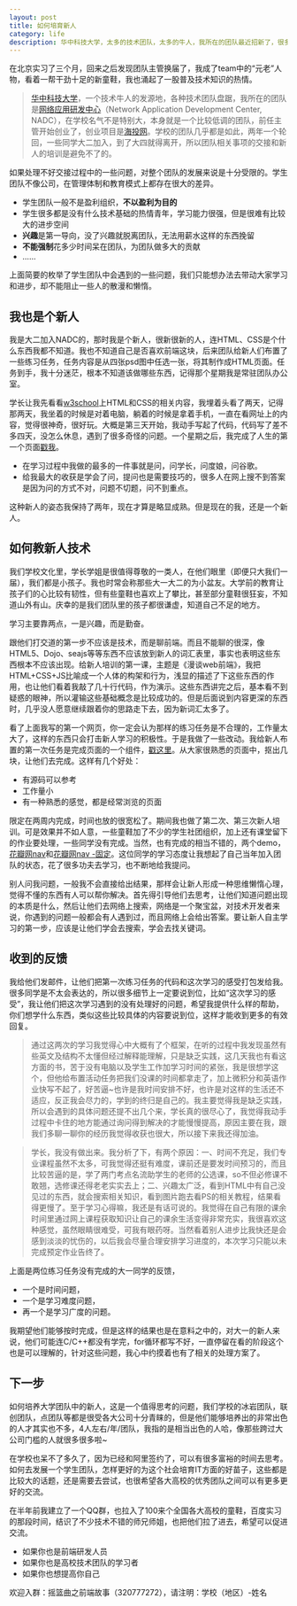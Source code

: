 ```yaml
---
layout: post
title: 如何培育新人
category: life
description: 华中科技大学，太多的技术团队，太多的牛人，我所在的团队最近招新了，很多大一大二的童鞋，他们几乎连HTML是什么都不知道...
---
```


在北京实习了三个月，回来之后发现团队主管换届了，我成了team中的“元老”人物，看着一帮干劲十足的新童鞋，我也涌起了一股普及技术知识的热情。
  
> [华中科技大学][1]，一个技术牛人的发源地，各种技术团队盘踞，我所在的团队是[网络应用研发中心][2]（Network Application Development Center, NADC），在学校名气不是特别大，本身就是一个比较低调的团队，前任主管开始创业了，创业项目是[海投网][3]。学校的团队几乎都是如此，两年一个轮回，一些同学大二加入，到了大四就得离开，所以团队相关事项的交接和新人的培训是避免不了的。
  
如果处理不好交接过程中的一些问题，对整个团队的发展来说是十分受限的。学生团队不像公司，在管理体制和教育模式上都存在很大的差异。

 - 学生团队一般不是盈利组织，**不以盈利为目的**
 - 学生很多都是没有什么技术基础的热情青年，学习能力很强，但是很难有比较大的进步空间
 - **兴趣**是第一导向，没了兴趣就脱离团队，无法用薪水这样的东西挽留
 - **不能强制**花多少时间呆在团队，为团队做多大的贡献
 - ……

上面简要的枚举了学生团队中会遇到的一些问题，我们只能想办法去带动大家学习和进步，却不能阻止一些人的散漫和懒惰。

## 我也是个新人

我是大二加入NADC的，那时我是个新人，很新很新的人，连HTML、CSS是个什么东西我都不知道。我也不知道自己是否喜欢前端这块，后来团队给新人们布置了一些练习任务，任务内容是从四张psd图中任选一张，将其制作成HTML页面。任务到手，我十分迷茫，根本不知道该做哪些东西，记得那个星期我是常驻团队办公室。

学长让我先看看[w3school][4]上HTML和CSS的相关内容，我埋着头看了两天，记得那两天，我坐着的时候是对着电脑，躺着的时候是拿着手机，一直在看网址上的内容，觉得很神奇，很好玩。大概是第三天开始，我动手写起了代码，代码写了差不多四天，没怎么休息，遇到了很多奇怪的问题。一个星期之后，我完成了人生的第一个页面[戳我][5]。

 - 在学习过程中我做的最多的一件事就是问，问学长，问度娘，问谷歌。
 - 给我最大的收获是学会了问，提问也是需要技巧的，很多人在网上搜不到答案是因为问的方式不对，问题不切题，问不到重点。

这种新人的姿态我保持了两年，现在才算是略显成熟。但是现在的我，还是一个新人。

## 如何教新人技术

我们学校文化里，学长学姐是很值得尊敬的一类人，在他们眼里（即便只大我们一届），我们都是小孩子。我也时常会称那些大一大二的为小盆友。大学前的教育让孩子们的心比较有韧性，但有些童鞋也喜欢上了攀比，甚至部分童鞋很狂妄，不知道山外有山。庆幸的是我们团队里的孩子都很谦虚，知道自己不足的地方。

学习主要靠两点，一是兴趣，而是勤奋。

跟他们打交道的第一步不应该是技术，而是聊前端。而且不能聊的很深，像HTML5、Dojo、seajs等等东西不应该放到新人的词汇表里，事实也表明这些东西根本不应该出现。给新人培训的第一课，主题是《漫谈web前端》，我把HTML+CSS+JS比喻成一个人体的构架和行为，浅显的描述了下这些东西的作用，也让他们看着我敲了几十行代码，作为演示。这些东西讲完之后，基本看不到疑惑的眼神，所以灌输这些基础概念是比较成功的。但是后面说到内容更深的东西时，几乎没人愿意继续跟着你的思路走下去，因为新词汇太多了。

看了上面我写的第一个网页，你一定会认为那样的练习任务是不合理的，工作量太大了，这样的东西只会打击新人学习的积极性。于是我做了一些改动。我给新人布置的第一次任务是完成页面的一个组件，[戳这里][6]。从大家很熟悉的页面中，抠出几块，让他们去完成。这样有几个好处：

 - 有源码可以参考
 - 工作量小
 - 有一种熟悉的感觉，都是经常浏览的页面

限定在两周内完成，时间也放的很宽松了。期间我也做了第二次、第三次新人培训。可是效果并不如人意，一些童鞋加了不少的学生社团组织，加上还有课堂留下的作业要处理，一些同学没有完成。当然，也有完成的相当不错的，两个demo，[花瓣网nav][7]和[花瓣网nav -固定][8]。这位同学的学习态度让我想起了自己当年加入团队的状态，花了很多功夫去学习，也不断地给我提问。

别人问我问题，一般我不会直接给出结果，那样会让新人形成一种思维懒惰心理，觉得不懂的东西有人可以帮你解决。首先得引导他们去思考，让他们知道问题出现的本质是什么，然后让他们去网络上搜索，网络是一个聚宝盆，对技术开发者来说，你遇到的问题一般都会有人遇到过，而且网络上会给出答案。要让新人自主学习的第一步，应该是让他们学会去搜索，学会去找关键词。

## 收到的反馈

我给他们发邮件，让他们把第一次练习任务的代码和这次学习的感受打包发给我。很多同学是不太会表达的，所以很多细节上一定要说到位，比如“这次学习的感受”，我让他们把这次学习遇到的没有处理好的问题，希望我提供什么样的帮助，你们想学什么东西，类似这些比较具体的内容要说到位，这样才能收到更多的有效回复。

> 通过这两次的学习我觉得心中大概有了个框架，在听的过程中我发现虽然有些英文及结构不太懂但经过解释能理解，只是缺乏实践，这几天我也有看这方面的书，苦于没有电脑以及学生工作加学习时间的紧张，我是很想学这个，但他给布置活动任务把我们没课的时间都拿走了，加上微积分和英语作业快写不起了，好苦逼~也许是我时间安排不好，也许是对这样的生活还不适应，反正我会尽力的，学到的终归是自己的。我主要觉得我是缺乏实践，所以会遇到的具体问题还提不出几个来，学长真的很尽心了，我觉得我动手过程中卡住的地方能通过询问得到解决的才能慢慢提高，原因主要在我，跟我们多聊一聊你的经历我觉得收获也很大，所以接下来我还得加油。

>  学长，我没有做出来。我分析了下，有两个原因：一、时间不充足，我们专业课程虽然不太多，可我觉得还挺有难度，课前还是要发时间预习的，而且比较苦逼的是，学了两门考点名流助学生的老师的公选课，so不但必修课不敢翘，选修课还得老老实实去上；二、兴趣太广泛，看到HTML中有自己没见过的东西，就会搜索相关知识，看到图片跑去看PS的相关教程，结果看得更慢了。至于学习心得嘛，我还是有话可说的。我觉得在自己有限的课余时间里通过网上课程获取知识让自己的课余生活变得非常充实，我很喜欢这种感觉，虽然眼睛很难受，可我有眼药呀。当然看着别人进步比我快还是会感到淡淡的忧伤的，以后我会尽量合理安排学习进度的，本次学习只能以未完成预定作业告终了。

上面是两位练习任务没有完成的大一同学的反馈，

 - 一个是时间问题，
 - 一个是学习难度问题，
 - 再一个是学习广度的问题。

我期望他们能够按时完成，但是这样的结果也是在意料之中的，对大一的新人来说，他们可能连C/C++都没有学完，for循环都写不好，一直停留在看的阶段这个也是可以理解的，针对这些问题，我心中约摸着也有了相关的处理方案了。

## 下一步

如何培养大学团队中的新人，这是一个值得思考的问题，我们学校的冰岩团队，联创团队，点团队等都是很受各大公司十分青睐的，但是他们能够培养出的非常出色的人才其实也不多，4人左右/年/团队，我指的是相当出色的人哈，像那些跨过大公司门槛的人就很多很多啦~

在学校也呆不了多久了，因为已经和阿里签约了，可以有很多富裕的时间去思考。如何去发展一个学生团队，怎样更好的为这个社会培育IT方面的好苗子，这些都是比较大的话题，还是需要去尝试，也很希望各大高校的优秀团队之间可以有更多更好的交流。

在半年前我建立了一个QQ群，也拉入了100来个全国各大高校的童鞋，百度实习的那段时间，结识了不少技术不错的师兄师姐，也把他们拉了进去，希望可以促进交流。

 - 如果你也是前端研发人员
 - 如果你也是高校技术团队的学习者
 - 如果你也想提高你自己

欢迎入群：摇篮曲之前端故事（320777272），请注明：学校（地区）-姓名


[1]: http://www.hust.edu.cn/ 		"华中科技大学"
[2]: http://nadc.org.cn/     		"网络应用研发中心"
[3]: http://xjh.haitou.cc/   		"海投网"
[4]: http://www.w3school.com.cn     "w3school"
[5]: http://qianduannotes.duapp.com/first/index.html    "第一次码前端代码"
[6]: http://qianduannotes.sinaapp.com/tasks/            "第一次练习"
[7]: http://yecheng.sinaapp.com/task1/1/                "yechang 1"
[8]: http://yecheng.sinaapp.com/task1/2/                "yechang 2"